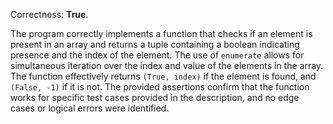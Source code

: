 Correctness: **True**. 

The program correctly implements a function that checks if an element is present in an array and returns a tuple containing a boolean indicating presence and the index of the element. The use of `enumerate` allows for simultaneous iteration over the index and value of the elements in the array. The function effectively returns `(True, index)` if the element is found, and `(False, -1)` if it is not. The provided assertions confirm that the function works for specific test cases provided in the description, and no edge cases or logical errors were identified.